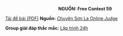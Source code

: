 **<center>NGUỒN: Free Contest 59</center>**

[Tải đề bài (PDF)](/statements/2315/CARSHOW.pdf)
**Nguồn:** [Chuyên Sơn La Online Judge](http://csloj.ddns.net/)

**Group giải đáp thắc mắc:** [Lập trình 24h](https://www.facebook.com/groups/1386904321519984)